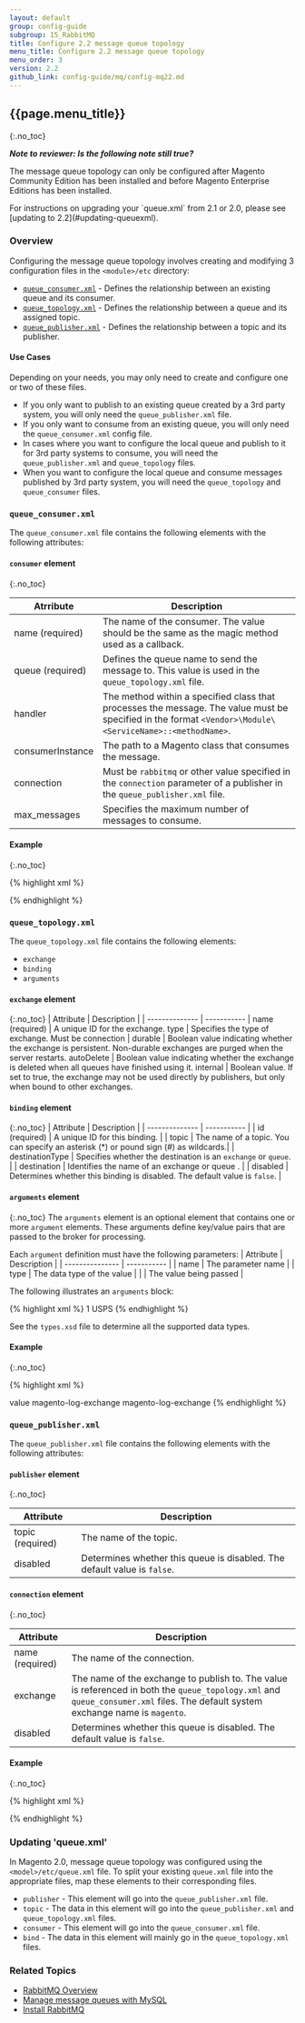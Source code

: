 ```yaml
---
layout: default
group: config-guide
subgroup: 15_RabbitMQ
title: Configure 2.2 message queue topology
menu_title: Configure 2.2 message queue topology
menu_order: 3
version: 2.2
github_link: config-guide/mq/config-mq22.md
---
```

## {{page.menu_title}}
{:.no_toc}

_**Note to reviewer: Is the following note still true?**_

<div class="bs-callout bs-callout-warning">
  <p>The message queue topology can only be configured after Magento Community Edition has been installed and before Magento Enterprise Editions has been installed. </p>
</div>

<div class="bs-callout bs-callout-info" markdown="1">
  For instructions on upgrading your `queue.xml` from 2.1 or 2.0, please see [updating to 2.2](#updating-queuexml).
</div>

### Overview ###
Configuring the message queue topology involves creating and modifying 3 configuration files in the `<module>/etc` directory:

* [`queue_consumer.xml`](#queueconsumerxml) - Defines the relationship between an existing queue and its consumer.
* [`queue_topology.xml`](#queuetopologyxml) - Defines the relationship between a queue and its assigned topic.
* [`queue_publisher.xml`](#queuepublisherxml) - Defines the relationship between a topic and its publisher.

#### Use Cases ####
Depending on your needs, you may only need to create and configure one or two of these files.

* If you only want to publish to an existing queue created by a 3rd party system, you will only need the `queue_publisher.xml` file.
* If you only want to consume from an existing queue,  you will only need the `queue_consumer.xml` config file.
* In cases where you want to configure the local queue and publish to it for 3rd party systems to consume, you will need the `queue_publisher.xml` and `queue_topology` files.
* When you want to configure the local queue and consume messages published by 3rd party system, you will need the `queue_topology` and `queue_consumer` files.

### `queue_consumer.xml` ###
The `queue_consumer.xml` file contains the following elements with the following attributes:

#### `consumer` element ####
{:.no_toc}

| Atrribute        | Description |
| ---------------- | ----------- |
| name (required)  | The name of the consumer. The value should be the same as the magic method used as a callback. |
| queue (required) | Defines the queue name to send the message to. This value is used in the `queue_topology.xml` file. |
| handler          | The method within a specified class that processes the message. The value must be specified in the format `<Vendor>\Module\<ServiceName>::<methodName>`.|
| consumerInstance | The path to a Magento class that consumes the message. |
| connection       | Must be `rabbitmq` or other value specified in the `connection` parameter of a publisher in the `queue_publisher.xml` file. |
| max_messages     | Specifies the maximum number of messages to consume.|

#### Example ####
{:.no_toc}

{% highlight xml %}
<?xml version="1.0"?>
<config xmlns:xsi="http://www.w3.org/2001/XMLSchema-instance" xsi:noNamespaceSchemaLocation="urn:magento:framework-message-queue:etc/queue_consumer.xsd">
    <consumer name="basic.consumer" queue="basic.consumer.queue" handler="LoggerClass::log"/>
    <consumer name="synchronous.rpc.test" queue="synchronous.rpc.test.queue" handler="LoggerClass::log"/>
    <consumer name="rpc.test" queue="queue.for.rpc.test.unused.queue" consumerInstance="Magento\Framework\MessageQueue\BatchConsumer" connection="oms"/>
</config>
{% endhighlight %}

### `queue_topology.xml` ###

The `queue_topology.xml` file contains the following elements:

* `exchange`
* `binding`
* `arguments`

#### `exchange` element ####

{:.no_toc}
| Attribute      | Description |
| -------------- | ----------- |
 name (required) | A unique ID for the exchange.
 type | Specifies the type of exchange. Must be
 connection |
 durable | Boolean value indicating whether the exchange is persistent. Non-durable exchanges are purged when the server restarts.
 autoDelete | Boolean value indicating whether the exchange is deleted when all queues have finished using it.
 internal | Boolean value. If set to true, the exchange may not be used directly by publishers, but only when bound to other exchanges.

#### `binding` element ####

{:.no_toc}
| Attribute      | Description |
| -------------- | ----------- |
| id (required)  | A unique ID for this binding. |
| topic          | The name of a topic. You can specify an asterisk (*) or pound sign (#) as wildcards.|
| destinationType | Specifies whether the destination is an `exchange` or `queue`. |
| destination | Identifies the name of an exchange or queue . |
| disabled       | Determines whether this binding is disabled. The default value is `false`. |


#### `arguments` element ####

{:.no_toc}
The `arguments` element is an optional element that contains one or more `argument` elements. These arguments define key/value pairs that are passed to the broker for processing.

Each `argument` definition must have the following parameters:
| Attribute       | Description |
| --------------- | ----------- |
| name | The parameter name |
| type | The data type of the value |
| <value> | The value being passed |

The following illustrates an `arguments` block:

{% highlight xml %}
<arguments>
    <argument name="warehouseId" xsi:type="int">1</argument>
    <argument name="carrierName" xsi:type="string">USPS</argument>
</arguments>
{% endhighlight %}

See the `types.xsd` file to determine all the supported data types.

#### Example
{:.no_toc}

{% highlight xml %}
<?xml version="1.0"?>
<config xmlns:xsi="http://www.w3.org/2001/XMLSchema-instance" xsi:noNamespaceSchemaLocation="urn:magento:framework-message-queue:etc/queue_topology.xsd">
<exchange name="magento-topic-based-exchange1" type="topic" connection="customConnection">
    <binding id="topicBasedRouting2" topic="anotherTopic" destinationType="queue" destination="topic-queue1">
        <arguments>
            <!--Not part of our use case, but will be processed if someone specifies them-->
            <argument name="argument1" xsi:type="string">value</argument>
        </arguments>
    </binding>
    <arguments>
        <argument name="alternate-exchange" xsi:type="string">magento-log-exchange</argument>
    </arguments>
</exchange>

<exchange name="magento-topic-based-exchange2" type="topic" connection="customConnection">
    <binding id="topicBasedRouting1" topic="#" destinationType="queue" destination="topic-queue2"/>
    <arguments>
        <argument name="alternate-exchange" xsi:type="string">magento-log-exchange</argument>
    </arguments>
</exchange>
</config>
{% endhighlight %}

### `queue_publisher.xml`

The `queue_publisher.xml` file contains the following elements with the following attributes:

#### `publisher` element
{:.no_toc}

| Attribute            | Description |
| -------------------- | ----------- |
| topic (required)     | The name of the topic. |
| disabled             | Determines whether this queue is disabled. The default value is `false`. |

#### `connection` element
{:.no_toc}

| Attribute            | Description |
| -------------------- | ----------- |
| name (required)      | The name of the connection. |
| exchange             | The name of the exchange to publish to. The value is referenced in both the `queue_topology.xml` and `queue_consumer.xml` files. The default system exchange name is `magento`. |
| disabled             | Determines whether this queue is disabled. The default value is `false`. |

#### Example
{:.no_toc}

{% highlight xml %}
<?xml version="1.0"?>
<config xmlns:xsi="http://www.w3.org/2001/XMLSchema-instance" xsi:noNamespaceSchemaLocation="urn:magento:framework-message-queue:etc/queue_publisher.xsd">
    <publisher topic="magento.testModuleSynchronousAmqp.api.serviceInterface.execute" disabled="true" />
    <publisher topic="asynchronous.test">
        <connection name="oms" exchange="custom-header-based" disabled="true"/>
        <connection name="oms3" disabled="true"/>
        <connection name="oms3" exchange="custom-topic-based"/>
    </publisher>
</config>
{% endhighlight %}

### Updating 'queue.xml'

In Magento 2.0, message queue topology was configured using the `<model>/etc/queue.xml` file. To split your existing `queue.xml` file into the appropriate files, map these elements to their corresponding files.

* `publisher` - This element will go into the `queue_publisher.xml` file.
* `topic` - The data in this element will go into the `queue_publisher.xml` and `queue_topology.xml` files.
* `consumer` - This element will go into the `queue_consumer.xml` file.
* `bind` - The data in this element will mainly go in the `queue_topology.xml` files.

### Related Topics
*	<a href="{{page.baseurl}}config-guide/mq/rabbitmq-overview.html">RabbitMQ Overview</a>
*	<a href="{{page.baseurl}}config-guide/mq/manage-mysql.html">Manage message queues with MySQL</a>
*	<a href="{{page.baseurl}}install-gde/prereq/install-rabbitmq.html">Install RabbitMQ</a>
